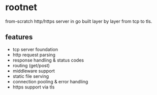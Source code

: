 # rootnet

from-scratch http/https server in go built layer by layer from tcp to tls.

## features

- tcp server foundation
- http request parsing
- response handling & status codes
- routing (get/post)
- middleware support
- static file serving
- connection pooling & error handling
- https support via tls

